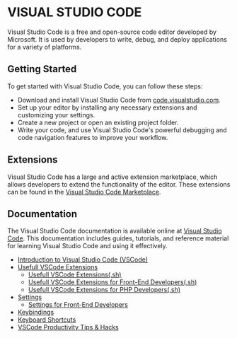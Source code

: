 # VISUAL STUDIO CODE

Visual Studio Code is a free and open-source code editor developed by Microsoft. It is used by developers to write, debug, and deploy applications for a variety of platforms.

## Getting Started

To get started with Visual Studio Code, you can follow these steps:

- Download and install Visual Studio Code from [code.visualstudio.com](code.visualstudio.com).
- Set up your editor by installing any necessary extensions and customizing your settings.
- Create a new project or open an existing project folder.
- Write your code, and use Visual Studio Code's powerful debugging and code navigation features to improve your workflow.

## Extensions

Visual Studio Code has a large and active extension marketplace, which allows developers to extend the functionality of the editor. These extensions can be found in the [Visual Studio Code Marketplace](https://marketplace.visualstudio.com/).

## Documentation

The Visual Studio Code documentation is available online at [Visual Studio Code](https://code.visualstudio.com/docs). This documentation includes guides, tutorials, and reference material for learning Visual Studio Code and using it effectively.

- [Introduction to Visual Studio Code (VSCode)](./vscode.md)
- [Usefull VSCode Extensions](./extensions.md)
  - [Usefull VSCode Extensions(.sh)](./extensions.sh)
  - [Usefull VSCode Extensions for Front-End Developers(.sh)](./extensions.front.end.sh)
  - [Usefull VSCode Extensions for PHP Developers(.sh)](./extensions.php.sh)
- [Settings](./settings.md)
  - [Settings for Front-End Developers](./settings.front.end.md)
- [Keybindings](./keybindings.md)
- [Keyboard Shortcuts](./shortcuts.md)
- [VSCode Productivity Tips & Hacks](./productivity.tips.md)
